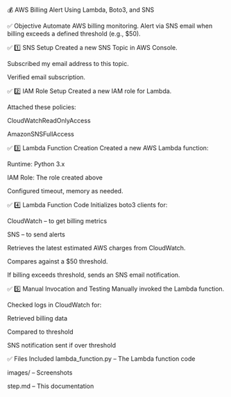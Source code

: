 💰 AWS Billing Alert Using Lambda, Boto3, and SNS 

 ✅ Objective
Automate AWS billing monitoring.
Alert via SNS email when billing exceeds a defined threshold (e.g., $50). 


✅ 1️⃣ SNS Setup
Created a new SNS Topic in AWS Console.

Subscribed my email address to this topic.

Verified email subscription. 


✅ 2️⃣ IAM Role Setup
Created a new IAM role for Lambda.

Attached these policies:

CloudWatchReadOnlyAccess

AmazonSNSFullAccess 


✅ 3️⃣ Lambda Function Creation
Created a new AWS Lambda function:

Runtime: Python 3.x

IAM Role: The role created above

Configured timeout, memory as needed. 


✅ 4️⃣ Lambda Function Code
Initializes boto3 clients for:

CloudWatch – to get billing metrics

SNS – to send alerts

Retrieves the latest estimated AWS charges from CloudWatch.

Compares against a $50 threshold.

If billing exceeds threshold, sends an SNS email notification. 


✅ 5️⃣ Manual Invocation and Testing
Manually invoked the Lambda function.

Checked logs in CloudWatch for:

Retrieved billing data

Compared to threshold

SNS notification sent if over threshold 


✅ Files Included
lambda_function.py – The Lambda function code

images/ – Screenshots

step.md – This documentation     